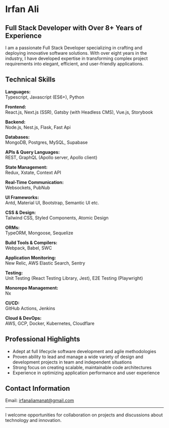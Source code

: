 # Irfan Ali

## Full Stack Developer with Over 8+ Years of Experience

I am a passionate Full Stack Developer specializing in crafting and deploying innovative software solutions. With over eight years in the industry, I have developed expertise in transforming complex project requirements into elegant, efficient, and user-friendly applications.

## Technical Skills

**Languages:**  
Typescript, Javascript (ES6+), Python

**Frontend:**  
React.js, Next.js (SSR), Gatsby (with Headless CMS), Vue.js, Storybook

**Backend:**  
Node.js, Nest.js, Flask, Fast Api

**Databases:**  
MongoDB, Postgres, MySQL, Supabase

**APIs & Query Languages:**  
REST, GraphQL (Apollo server, Apollo client)

**State Management:**  
Redux, Xstate, Context API

**Real-Time Communication:**  
Websockets, PubNub

**UI Frameworks:**  
Antd, Material UI, Bootstrap, Semantic UI etc.

**CSS & Design:**  
Tailwind CSS, Styled Components, Atomic Design

**ORMs:**  
TypeORM, Mongoose, Sequelize

**Build Tools & Compilers:**  
Webpack, Babel, SWC

**Application Monitoring:**  
New Relic, AWS Elastic Search, Sentry

**Testing:**  
Unit Testing (React Testing Library, Jest), E2E Testing (Playwright)

**Monorepo Management:**  
Nx

**CI/CD:**  
GitHub Actions, Jenkins

**Cloud & DevOps:**  
AWS, GCP, Docker, Kubernetes, Cloudflare

## Professional Highlights

- Adept at full lifecycle software development and agile methodologies
- Proven ability to lead and manage a wide variety of design and development projects in team and independent situations
- Strong focus on creating scalable, maintainable code architectures
- Experience in optimizing application performance and user experience

## Contact Information

Email: irfanaliamanat@gmail.com

---

I welcome opportunities for collaboration on projects and discussions about technology and innovation.